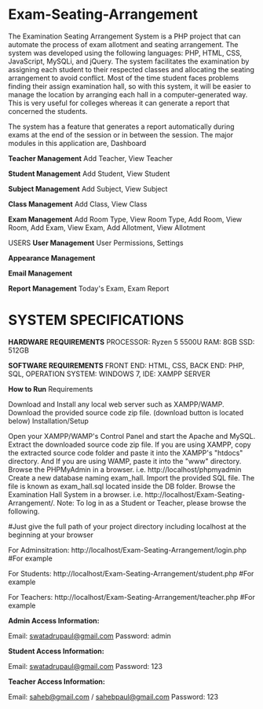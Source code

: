 # Exam-Seating-Arrangement

The Examination Seating Arrangement System is a PHP project that can automate the process of exam allotment and seating arrangement. 
The system was developed using the following languages: PHP, HTML, CSS, JavaScript, MySQLi, and jQuery.
The system facilitates the examination by assigning each student to their respected classes and allocating the seating arrangement to avoid conflict. 
Most of the time student faces problems finding their assign examination hall, so with this system, 
it will be easier to manage the location by arranging each hall in a computer-generated way. 
This is very useful for colleges whereas it can generate a report that concerned the students.

The system has a feature that generates a report automatically during exams at the end of the session or in between the session.
The major modules in this application are,
Dashboard


**Teacher Management**
Add Teacher,
View Teacher


**Student Management**
Add Student,
View Student


**Subject Management**
Add Subject,
View Subject


**Class Management**
Add Class,
View Class


**Exam Management**
Add Room Type,
View Room Type,
Add Room,
View Room,
Add Exam,
View Exam,
Add Allotment,
View Allotment


USERS
**User Management**
User Permissions,
Settings


**Appearance Management**


**Email Management**

**Report Management**
Today's Exam,
Exam Report


# SYSTEM SPECIFICATIONS
**HARDWARE REQUIREMENTS**
PROCESSOR: Ryzen 5 5500U
RAM: 8GB
SSD: 512GB


**SOFTWARE REQUIREMENTS**
FRONT END: HTML, CSS, 
BACK END: PHP, SQL, 
OPERATION SYSTEM: WINDOWS 7, 
IDE: XAMPP SERVER


**How to Run**
Requirements


Download and Install any local web server such as XAMPP/WAMP.
Download the provided source code zip file. (download button is located below)
Installation/Setup

Open your XAMPP/WAMP's Control Panel and start the Apache and MySQL.
Extract the downloaded source code zip file.
If you are using XAMPP, copy the extracted source code folder and paste it into the XAMPP's "htdocs" directory. And If you are using WAMP, paste it into the "www" directory.
Browse the PHPMyAdmin in a browser. i.e. http://localhost/phpmyadmin
Create a new database naming exam_hall.
Import the provided SQL file. The file is known as exam_hall.sql located inside the DB folder.
Browse the Examination Hall System in a browser. i.e. http://localhost/Exam-Seating-Arrangement/.
Note: To log in as a Student or Teacher, please browse the following.

#Just give the full path of your project directory including localhost at the beginning at your browser

For Adminsitration: http://localhost/Exam-Seating-Arrangement/login.php  #For example

For Students: http://localhost/Exam-Seating-Arrangement/student.php  #For example

For Teachers: http://localhost/Exam-Seating-Arrangement/teacher.php  #For example


**Admin Access Information:**

Email: swatadrupaul@gmail.com
Password: admin



**Student Access Information:**

Email: swatadrupaul@gmail.com
Password: 123



**Teacher Access Information:**

Email: saheb@gmail.com / sahebpaul@gmail.com
Password: 123
